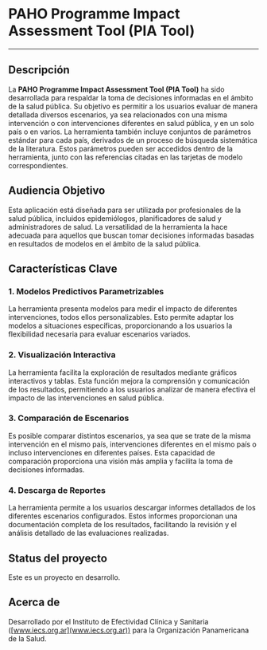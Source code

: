 # PAHO Programme Impact Assessment Tool (PIA Tool)

------

## Descripción

La **PAHO Programme Impact Assessment Tool (PIA Tool)** ha sido desarrollada para respaldar la toma de decisiones informadas en el ámbito de la salud pública. Su objetivo es permitir a los usuarios evaluar de manera detallada diversos escenarios, ya sea relacionados con una misma intervención o con intervenciones diferentes en salud pública, y en un solo país o en varios. La herramienta también incluye conjuntos de parámetros estándar para cada país, derivados de un proceso de búsqueda sistemática de la literatura. Estos parámetros pueden ser accedidos dentro de la herramienta, junto con las referencias citadas en las tarjetas de modelo correspondientes.

## Audiencia Objetivo

Esta aplicación está diseñada para ser utilizada por profesionales de la salud pública, incluidos epidemiólogos, planificadores de salud y administradores de salud. La versatilidad de la herramienta la hace adecuada para aquellos que buscan tomar decisiones informadas basadas en resultados de modelos en el ámbito de la salud pública.

## Características Clave

### 1. Modelos Predictivos Parametrizables

La herramienta presenta modelos para medir el impacto de diferentes intervenciones, todos ellos personalizables. Esto permite adaptar los modelos a situaciones específicas, proporcionando a los usuarios la flexibilidad necesaria para evaluar escenarios variados.

### 2. Visualización Interactiva

La herramienta facilita la exploración de resultados mediante gráficos interactivos y tablas. Esta función mejora la comprensión y comunicación de los resultados, permitiendo a los usuarios analizar de manera efectiva el impacto de las intervenciones en salud pública.

### 3. Comparación de Escenarios

Es posible comparar distintos escenarios, ya sea que se trate de la misma intervención en el mismo país, intervenciones diferentes en el mismo país o incluso intervenciones en diferentes países. Esta capacidad de comparación proporciona una visión más amplia y facilita la toma de decisiones informadas.

### 4. Descarga de Reportes

La herramienta permite a los usuarios descargar informes detallados de los diferentes escenarios configurados. Estos informes proporcionan una documentación completa de los resultados, facilitando la revisión y el análisis detallado de las evaluaciones realizadas.

## Status del proyecto

Este es un proyecto en desarrollo.

## Acerca de

Desarrollado por el Instituto de Efectividad Clínica y Sanitaria ([www.iecs.org.ar](www.iecs.org.ar)) para la Organización Panamericana de la Salud.
